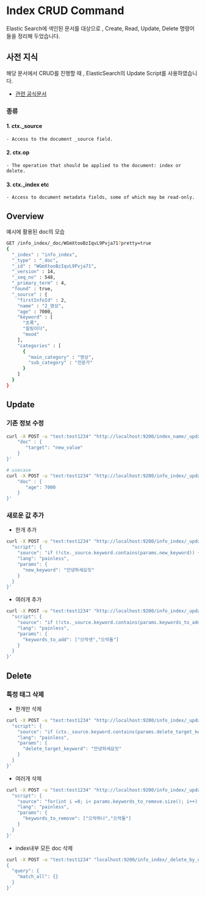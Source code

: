 # Index CRUD Command
Elastic Search에 색인된 문서를 대상으로 , Create, Read, Update, Delete 명령어들을 정리해 두었습니다.

## 사전 지식
해당 문서에서 CRUD를 진행할 때 , ElasticSearch의 Update Script를 사용하였습니다.
- [관련 공식문서](https://www.elastic.co/guide/en/elasticsearch/reference/current/modules-scripting-fields.html#_update_scripts)


### 종류

#### 1. ctx._source
    - Access to the document _source field.

#### 2. ctx.op
    - The operation that should be applied to the document: index or delete.

#### 3. ctx._index etc
    - Access to document metadata fields, some of which may be read-only.

## Overview
예시에 활용된 doc의 모습

```bash
GET /info_index/_doc/WGmXtooBzIqvL9Pvja71?pretty=true
{
  "_index" : "info_index",
  "_type" : "_doc",
  "_id" : "WGmXtooBzIqvL9Pvja71",
  "_version" : 14,
  "_seq_no" : 548,
  "_primary_term" : 4,
  "found" : true,
  "_source" : {
    "firstInfoId" : 2,
    "name" : "2_영상",
    "age" : 7000,
    "keyword" : [
      "초록",
      "힐링이다",
      "mood"
    ],
    "categories" : [
      {
        "main_category" : "영상",
        "sub_category" : "전문가"
      }
    ]
  }
}
```

## Update
### 기존 정보 수정
```bash
curl -X POST -u "test:test1234" "http://localhost:9200/index_name/_update/{_id_value}_" -H "Content-Type: application/json" -d '{
    "doc" : {
       "target": "new_value"
    }
}'

# usecase
curl -X POST -u "test:test1234" "http://localhost:9200/info_index/_update/WGmXtooBzIqvL9Pvja71" -H "Content-Type: application/json" -d '{
    "doc" : {
       "age": 7000
    }
}'
```

### 새로운 값 추가
- 한개 추가
```bash
curl -X POST -u "test:test1234" "http://localhost:9200/info_index/_update/WGmXtooBzIqvL9Pvja71" -H "Content-Type: application/json" -d '{
  "script": {
    "source": "if (!ctx._source.keyword.contains(params.new_keyword)) { ctx._source.keyword.add(params.new_keyword); }",
    "lang": "painless",
    "params": {
      "new_keyword": "안녕하세요잇"
    }
  }
}'
```

- 여러개 추가
```bash
curl -X POST -u "test:test1234" "http://localhost:9200/info_index/_update/WGmXtooBzIqvL9Pvja71" -H "Content-Type: application/json" -d '{
  "script": {
    "source": "if (!ctx._source.keyword.contains(params.keywords_to_add)) { ctx._source.keyword.addAll(params.keywords_to_add); }",
    "lang": "painless",
    "params": {
      "keywords_to_add": ["으악셋","으악둘"]
    }
  }
}'
```

## Delete
### 특정 태그 삭제
- 한개만 삭제
```bash
curl -X POST -u "test:test1234" "http://localhost:9200/info_index/_update/WGmXtooBzIqvL9Pvja71" -H "Content-Type: application/json" -d '{
  "script": {
    "source": "if (ctx._source.keyword.contains(params.delete_target_keyword)) { ctx._source.keyword.removeIf(e -> e.equals(params.delete_target_keyword)); }",
    "lang": "painless",
    "params": {
      "delete_target_keyword": "안녕하세요잇"
    }
  }
}'
```

- 여러개 삭제
```bash
curl -X POST -u "test:test1234" "http://localhost:9200/info_index/_update/WGmXtooBzIqvL9Pvja71" -H "Content-Type: application/json" -d '{
  "script": {
    "source": "for(int i =0; i< params.keywords_to_remove.size(); i++) {if (ctx._source.keyword.contains(params.keywords_to_remove[i])) {ctx._source.keyword.removeIf(e -> e.equals(params.keywords_to_remove[i]));}}",
    "lang": "painless",
    "params": {
      "keywords_to_remove": ["으악하나","으악둘"]
    }
  }
}'
```

- index내부 모든 doc 삭제
```bash
curl -X POST -u "test:test1234" "localhost:9200/info_index/_delete_by_query" -H "Content-Type: application/json" -d'
{
  "query": {
    "match_all": {}
  }
}'
```